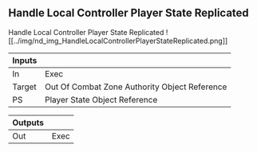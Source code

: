 ## Handle Local Controller Player State Replicated
Handle Local Controller Player State Replicated
![[../img/nd_img_HandleLocalControllerPlayerStateReplicated.png]]

|Inputs||
|--|--|
| In | Exec |
| Target | Out Of Combat Zone Authority Object Reference |
| PS | Player State Object Reference |

|Outputs||
|--|--|
| Out | Exec |
